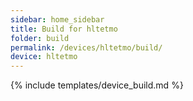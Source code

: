 ```yaml
---
sidebar: home_sidebar
title: Build for hltetmo
folder: build
permalink: /devices/hltetmo/build/
device: hltetmo
---
```

{% include templates/device_build.md %}
